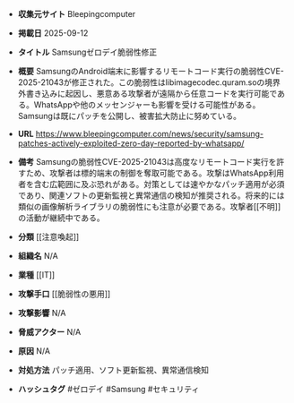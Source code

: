 - **収集元サイト**
Bleepingcomputer

- **掲載日**
2025-09-12

- **タイトル**
Samsungゼロデイ脆弱性修正

- **概要**
SamsungのAndroid端末に影響するリモートコード実行の脆弱性CVE-2025-21043が修正された。この脆弱性はlibimagecodec.quram.soの境界外書き込みに起因し、悪意ある攻撃者が遠隔から任意コードを実行可能である。WhatsAppや他のメッセンジャーも影響を受ける可能性がある。Samsungは既にパッチを公開し、被害拡大防止に努めている。

- **URL**
https://www.bleepingcomputer.com/news/security/samsung-patches-actively-exploited-zero-day-reported-by-whatsapp/

- **備考**
Samsungの脆弱性CVE-2025-21043は高度なリモートコード実行を許すため、攻撃者は標的端末の制御を奪取可能である。攻撃はWhatsApp利用者を含む広範囲に及ぶ恐れがある。対策としては速やかなパッチ適用が必須であり、関連ソフトの更新監視と異常通信の検知が推奨される。将来的には類似の画像解析ライブラリの脆弱性にも注意が必要である。攻撃者[[不明]]の活動が継続中である。

- **分類**
[[注意喚起]]

- **組織名**
N/A

- **業種**
[[IT]]

- **攻撃手口**
[[脆弱性の悪用]]

- **攻撃影響**
N/A

- **脅威アクター**
N/A

- **原因**
N/A

- **対処方法**
パッチ適用、ソフト更新監視、異常通信検知

- **ハッシュタグ**
#ゼロデイ #Samsung #セキュリティ

